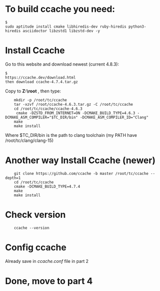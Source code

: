 # To build ccache you need:

	$ 
	sudo aptitude install cmake libhiredis-dev ruby-hiredis python3-hiredis asciidoctor libzstd1 libzstd-dev -y

# Install Ccache
  
  Go to this website and download newest (current 4.8.3):
    
    $ 
    https://ccache.dev/download.html
    then download ccache-4.7.4.tar.gz

  Copy to **Z:\root** , then type:
  
``` 
	mkdir -p /root/tc/ccache
	tar -xzvf /root/ccache-4.6.3.tar.gz -C /root/tc/ccache
	cd /root/tc/ccache/ccache-4.6.3
	 cmake -DZSTD_FROM_INTERNET=ON -DCMAKE_BUILD_TYPE=4.6.3 -DCMAKE_ASM_COMPILER="$TC_DIR/bin" -DCMAKE_ASM_COMPILER_ID="Clang"
	make
	make install
```
Where $TC_DIR/bin is the path to clang toolchain (my PATH have /root/tc/clang/clang-15)


# Another way Install Ccache (newer)

```
    git clone https://github.com/ccache -b master /root/tc/ccache --depth=1
    cd /root/tc/ccache
    cmake -DCMAKE_BUILD_TYPE=4.7.4
    make
    make install
```

# Check version
```
	ccache --version
```

# Config ccache 

Already save in *ccache.conf* file in part 2

# Done, move to part 4
